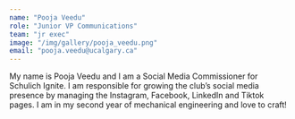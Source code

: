 ```yaml
---
name: "Pooja Veedu"
role: "Junior VP Communications"
team: "jr exec"
image: "/img/gallery/pooja_veedu.png"
email: "pooja.veedu@ucalgary.ca"
---
```


My name is Pooja Veedu and I am a Social Media Commissioner for Schulich Ignite. I am responsible for growing the club’s social media presence by managing the Instagram, Facebook, LinkedIn and Tiktok pages. I am in my second year of mechanical engineering and love to craft!